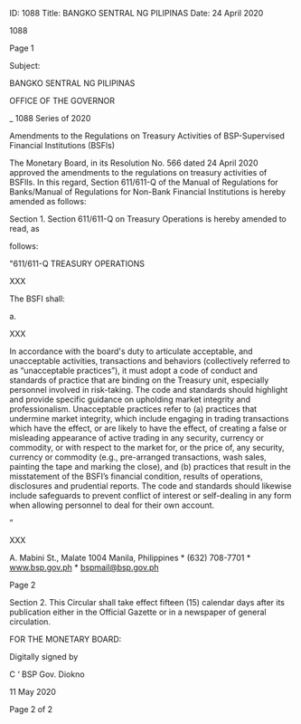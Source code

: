 ID: 1088
Title: BANGKO SENTRAL NG PILIPINAS
Date: 24 April 2020

1088

Page 1

Subject:

BANGKO SENTRAL NG PILIPINAS

OFFICE OF THE GOVERNOR

_ 1088 Series of 2020

Amendments to the Regulations on Treasury Activities of BSP-Supervised Financial Institutions (BSFls)

The Monetary Board, in its Resolution No. 566 dated 24 April 2020 approved the amendments to the regulations on treasury activities of BSFlIs. In this regard, Section 611/611-Q of the Manual of Regulations for Banks/Manual of Regulations for Non-Bank Financial Institutions is hereby amended as follows:

Section 1. Section 611/611-Q on Treasury Operations is hereby amended to read, as

follows:

"611/611-Q TREASURY OPERATIONS

XXX

The BSFI shall:

a.

XXX

In accordance with the board's duty to articulate acceptable, and unacceptable activities, transactions and behaviors (collectively referred to as “unacceptable practices”), it must adopt a code of conduct and standards of practice that are binding on the Treasury unit, especially personnel involved in risk-taking. The code and standards should highlight and provide specific guidance on upholding market integrity and professionalism. Unacceptable practices refer to (a) practices that undermine market integrity, which include engaging in trading transactions which have the effect, or are likely to have the effect, of creating a false or misleading appearance of active trading in any security, currency or commodity, or with respect to the market for, or the price of, any security, currency or commodity (e.g., pre-arranged transactions, wash sales, painting the tape and marking the close), and (b) practices that result in the misstatement of the BSFI’s financial condition, results of operations, disclosures and prudential reports. The code and standards should likewise include safeguards to prevent conflict of interest or self-dealing in any form when allowing personnel to deal for their own account.

”

XXX

A. Mabini St., Malate 1004 Manila, Philippines * (632) 708-7701 * www.bsp.gov.ph * bspmail@bsp.gov.ph

Page 2

Section 2. This Circular shall take effect fifteen (15) calendar days after its publication either in the Official Gazette or in a newspaper of general circulation.

FOR THE MONETARY BOARD:

Digitally signed by

C ‘ BSP Gov. Diokno

11 May 2020

Page 2 of 2